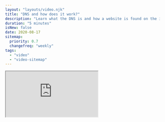 ```yaml
---
layout: "layouts/video.njk"
title: "DNS and how does it work?"
description: "Learn what the DNS is and how a website is found on the internet."
duration: "5 minutes"
isNew: false
date: 2020-08-17
sitemap:
  priority: 0.7
  changefreq: "weekly"
tags:
  - "video"
  - "video-sitemap"
---
```


<iframe class="w-full aspect-video mb-5" src="https://www.youtube.com/embed/Wj0od2ag5sk" title="DNS and how does it work?" />